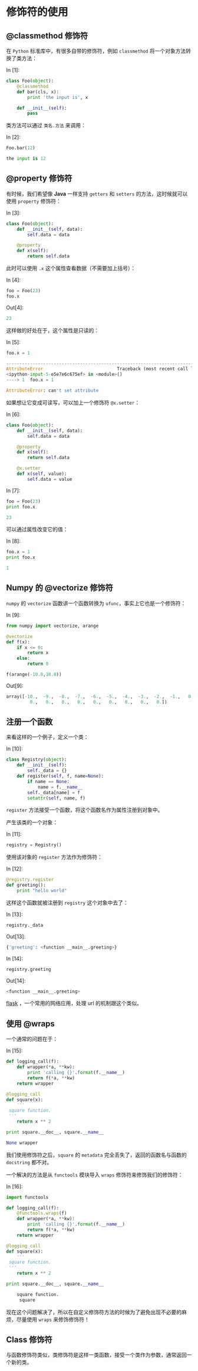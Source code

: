 # 修饰符的使用

## @classmethod 修饰符

在 `Python` 标准库中，有很多自带的修饰符，例如 `classmethod` 将一个对象方法转换了类方法：

In [1]:

```py
class Foo(object):
    @classmethod
    def bar(cls, x):
        print 'the input is', x

    def __init__(self):
        pass

```

类方法可以通过 `类名.方法` 来调用：

In [2]:

```py
Foo.bar(12)

```

```py
the input is 12

```

## @property 修饰符

有时候，我们希望像 **Java** 一样支持 `getters` 和 `setters` 的方法，这时候就可以使用 `property` 修饰符：

In [3]:

```py
class Foo(object):
    def __init__(self, data):
        self.data = data

    @property
    def x(self):
        return self.data

```

此时可以使用 `.x` 这个属性查看数据（不需要加上括号）：

In [4]:

```py
foo = Foo(23)
foo.x

```

Out[4]:

```py
23
```

这样做的好处在于，这个属性是只读的：

In [5]:

```py
foo.x = 1

```

```py
---------------------------------------------------------------------------
AttributeError                            Traceback (most recent call last)
<ipython-input-5-e5e7e6c675ef> in <module>()
----> 1  foo.x = 1

AttributeError: can't set attribute
```

如果想让它变成可读写，可以加上一个修饰符 `@x.setter`：

In [6]:

```py
class Foo(object):
    def __init__(self, data):
        self.data = data

    @property
    def x(self):
        return self.data

    @x.setter
    def x(self, value):
        self.data = value

```

In [7]:

```py
foo = Foo(23)
print foo.x

```

```py
23

```

可以通过属性改变它的值：

In [8]:

```py
foo.x = 1
print foo.x

```

```py
1

```

## Numpy 的 @vectorize 修饰符

`numpy` 的 `vectorize` 函数讲一个函数转换为 `ufunc`，事实上它也是一个修饰符：

In [9]:

```py
from numpy import vectorize, arange

@vectorize
def f(x):
    if x <= 0:
        return x
    else:
        return 0

f(arange(-10.0,10.0))

```

Out[9]:

```py
array([-10.,  -9.,  -8.,  -7.,  -6.,  -5.,  -4.,  -3.,  -2.,  -1.,   0.,
         0.,   0.,   0.,   0.,   0.,   0.,   0.,   0.,   0.])
```

## 注册一个函数

来看这样的一个例子，定义一个类：

In [10]:

```py
class Registry(object):
    def __init__(self):
        self._data = {}
    def register(self, f, name=None):
        if name == None:
            name = f.__name__
        self._data[name] = f
        setattr(self, name, f)

```

`register` 方法接受一个函数，将这个函数名作为属性注册到对象中。

产生该类的一个对象：

In [11]:

```py
registry = Registry()

```

使用该对象的 `register` 方法作为修饰符：

In [12]:

```py
@registry.register
def greeting():
    print "hello world"

```

这样这个函数就被注册到 `registry` 这个对象中去了：

In [13]:

```py
registry._data

```

Out[13]:

```py
{'greeting': <function __main__.greeting>}
```

In [14]:

```py
registry.greeting

```

Out[14]:

```py
<function __main__.greeting>
```

[flask](flask.pocoo.org) ，一个常用的网络应用，处理 url 的机制跟这个类似。

## 使用 @wraps

一个通常的问题在于：

In [15]:

```py
def logging_call(f):
    def wrapper(*a, **kw):
        print 'calling {}'.format(f.__name__)
        return f(*a, **kw)
    return wrapper

@logging_call
def square(x):
    '''
 square function.
 '''
    return x ** 2

print square.__doc__, square.__name__

```

```py
None wrapper

```

我们使用修饰符之后，`square` 的 `metadata` 完全丢失了，返回的函数名与函数的 `docstring` 都不对。

一个解决的方法是从 `functools` 模块导入 `wraps` 修饰符来修饰我们的修饰符：

In [16]:

```py
import functools

def logging_call(f):
    @functools.wraps(f)
    def wrapper(*a, **kw):
        print 'calling {}'.format(f.__name__)
        return f(*a, **kw)
    return wrapper

@logging_call
def square(x):
    '''
 square function.
 '''
    return x ** 2

print square.__doc__, square.__name__

```

```py
    square function.
     square

```

现在这个问题解决了，所以在自定义修饰符方法的时候为了避免出现不必要的麻烦，尽量使用 `wraps` 来修饰修饰符！

## Class 修饰符

与函数修饰符类似，类修饰符是这样一类函数，接受一个类作为参数，通常返回一个新的类。